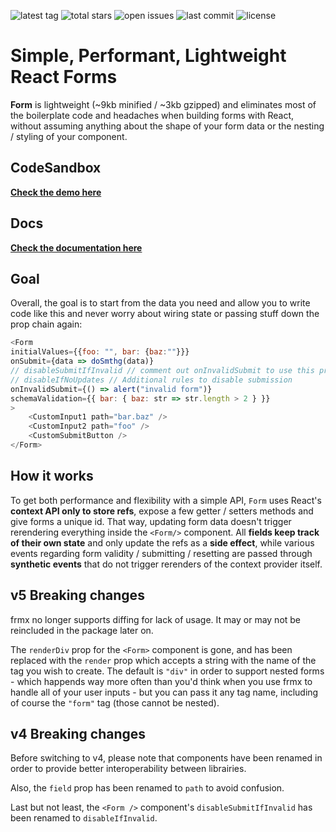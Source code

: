 ![latest tag](https://badgen.net/github/tag/flowsn4ke/frmx)
![total stars](https://badgen.net/github/stars/flowsn4ke/frmx)
![open issues](https://badgen.net/github/open-issues/flowsn4ke/frmx)
![last commit](https://badgen.net/github/last-commit/flowsn4ke/frmx)
![license](https://badgen.net/github/license/flowsn4ke/frmx)

# Simple, Performant, Lightweight React Forms

**Form** is lightweight (~9kb minified / ~3kb gzipped) and eliminates most of the boilerplate code and headaches when building forms with React, without assuming anything about the shape of your form data or the nesting / styling of your component.

## CodeSandbox

**[Check the demo here](https://codesandbox.io/s/5g8ek?file=/src/Demo.js)**

## Docs

**[Check the documentation here](https://Form.io/)**

## Goal

Overall, the goal is to start from the data you need and allow you to write code like this and never worry about wiring state or passing stuff down the prop chain again:

```js
<Form
initialValues={{foo: "", bar: {baz:""}}}
onSubmit={data => doSmthg(data)}
// disableSubmitIfInvalid // comment out onInvalidSubmit to use this prop!
// disableIfNoUpdates // Additional rules to disable submission
onInvalidSubmit={() => alert("invalid form")}
schemaValidation={{ bar: { baz: str => str.length > 2 } }}
>
    <CustomInput1 path="bar.baz" />
    <CustomInput2 path="foo" />
    <CustomSubmitButton />
</Form>
```

## How it works

To get both performance and flexibility with a simple API, `Form` uses React's **context API only to store refs**, expose a few getter / setters methods and give forms a unique id. That way, updating form data doesn't trigger rerendering everything inside the `<Form/>` component. All **fields keep track of their own state** and only update the refs as a **side effect**, while various events regarding form validity / submitting / resetting are passed through **synthetic events** that do not trigger rerenders of the context provider itself.

## v5 Breaking changes

frmx no longer supports diffing for lack of usage. It may or may not be reincluded in the package later on.

The `renderDiv` prop for the `<Form>` component is gone, and has been replaced with the `render` prop which accepts a string with the name of the tag you wish to create. The default is `"div"` in order to support nested forms - which happends way more often than you'd think when you use frmx to handle all of your user inputs - but you can pass it any tag name, including of course the `"form"` tag (those cannot be nested).

## v4 Breaking changes

Before switching to v4, please note that components have been renamed in order to provide better interoperability between librairies.

Also, the `field` prop has been renamed to `path` to avoid confusion.

Last but not least, the `<Form />` component's `disableSubmitIfInvalid` has been renamed to `disableIfInvalid`.
